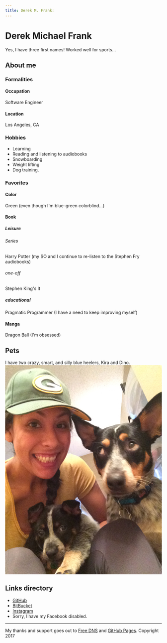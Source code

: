 ```yaml
---
title: Derek M. Frank:
---
```

# Derek Michael Frank
Yes, I have three first names! Worked well for sports...

## About me

### Formalities
#### Occupation
Software Engineer

#### Location
Los Angeles, CA

### Hobbies
* Learning
* Reading and listening to audiobooks
* Snowboarding
* Weight lifting
* Dog training.

### Favorites
#### Color
Green (even though I'm blue-green colorblind...)

#### Book

##### Leisure

###### Series
Harry Potter (my SO and I continue to re-listen to the Stephen Fry audiobooks)

###### one-off
Stephen King's It

##### educational
Pragmatic Programmer (I have a need to keep improving myself)

#### Manga
Dragon Ball (I'm obsessed)

## Pets
I have two crazy, smart, and silly blue heelers, Kira and Dino.
![kira rolling eyes at dee and dino](/img/pet/kira-rolling-eyes-dee-and-dino.jpeg)

## Links directory
* [GitHub](https://github.com/defrank)
* [BitBucket](https://bitbucket.com/deerex)
* [Instagram](https://www.instagram.com/__dmf__)
* Sorry, I have my Facebook disabled.

----
My thanks and support goes out to [Free DNS](https://freedns.afraid.org/) and [GitHub Pages](https://pages.github.io/).
Copyright 2017
